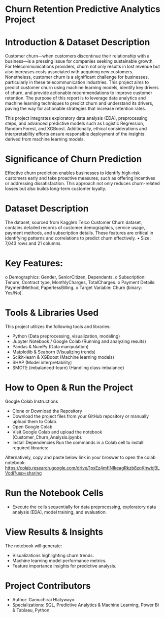 # Churn Retention Predictive Analytics Project

# Introduction & Dataset Description
Customer churn—when customers discontinue their relationship with a business—is a pressing issue for companies seeking sustainable growth. For telecommunications providers, churn not only results in lost revenue but also increases costs associated with acquiring new customers. Nonetheless, customer churn is a significant challenge for businesses, particularly in these telecommunication industries. This project aims to predict customer churn using machine learning models, identify key drivers of churn, and provide actionable recommendations to improve customer retention. The purpose of this report is to leverage data analytics and machine learning techniques to predict churn and understand its drivers, paving the way for actionable strategies that increase retention rates.

This project integrates exploratory data analysis (EDA), preprocessing steps, and advanced predictive models such as Logistic Regression, Random Forest, and XGBoost. Additionally, ethical considerations and interpretability efforts ensure responsible deployment of the insights derived from machine learning models.

# Significance of Churn Prediction
Effective churn prediction enables businesses to identify high-risk customers early and take proactive measures, such as offering incentives or addressing dissatisfaction. This approach not only reduces churn-related losses but also builds long-term customer loyalty.

# Dataset Description
The dataset, sourced from Kaggle’s Telco Customer Churn dataset, contains detailed records of customer demographics, service usage, payment methods, and subscription details. These features are critical in identifying patterns and correlations to predict churn effectively.
•	Size: 7,043 rows and 21 columns.

# Key Features: 
o	Demographics: Gender, SeniorCitizen, Dependents.
o	Subscription: Tenure, Contract type, MonthlyCharges, TotalCharges.
o	Payment Details: PaymentMethod, PaperlessBilling.
o	Target Variable: Churn (binary: Yes/No).

# Tools & Libraries Used
This project utilizes the following tools and libraries:
- Python (Data preprocessing, visualization, modeling)
- Jupyter Notebook / Google Colab (Running and analyzing results)
- Pandas & NumPy (Data manipulation)
- Matplotlib & Seaborn (Visualizing trends)
- Scikit-learn & XGBoost (Machine learning models)
- SHAP (Model interpretability)
- SMOTE (imbalanced-learn) (Handling class imbalance)

# How to Open & Run the Project
Google Colab Instructions
- Clone or Download the Repository
- Download the project files from your GitHub repository or manually upload them to Colab.
- Open Google Colab
- Visit Google Colab and upload the notebook (Customer_Churn_Analysis.ipynb).
- Install Dependencies
Run the commands in a Colab cell to install required libraries:

Alternatively, copy and paste below link in your broswer to open the colab notebook:
https://colab.research.google.com/drive/1pxEz4mfINIkeagRkzb8zqKhwbjBLVcdi?usp=sharing

# Run the Notebook Cells
- Execute the cells sequentially for data preprocessing, exploratory data analysis (EDA), model training, and evaluation.
  
# View Results & Insights
The notebook will generate:
- Visualizations highlighting churn trends.
- Machine learning model performance metrics.
- Feature importance insights for predictive analysis.

# Project Contributors
- Author: Gamuchirai Hlatywayo
- Specializations: SQL, Predictive Analytics & Machine Learning, Power Bi & Tablaeu, Python




